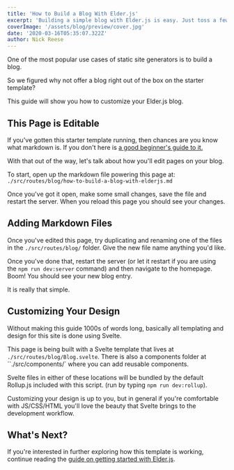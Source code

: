 ```yaml
---
title: 'How to Build a Blog With Elder.js'
excerpt: 'Building a simple blog with Elder.js is easy. Just toss a few markdown files in a folder of this project!'
coverImage: '/assets/blog/preview/cover.jpg'
date: '2020-03-16T05:35:07.322Z'
author: Nick Reese
---
```


One of the most popular use cases of static site generators is to build a blog.

So we figured why not offer a blog right out of the box on the starter template? 

This guide will show you how to customize your Elder.js blog.

## This Page is Editable

If you've gotten this starter template running, then chances are you know what markdown is. If you don't here is <a href="https://medium.com/@itsjzt/beginner-guide-to-markdown-229adce30074">a good beginner's guide to it.</a> 

With that out of the way, let's talk about how you'll edit pages on your blog.

To start, open up the markdown file powering this page at: `./src/routes/blog/how-to-build-a-blog-with-elderjs.md`

Once you've got it open, make some small changes, save the file and restart the server.
When you reload this page you should see your changes.


## Adding Markdown Files

Once you've edited this page, try duplicating and renaming one of the files in the `./src/routes/blog/` folder. Give the new file name anything you'd like. 

Once you've done that, restart the server (or let it restart if you are using the `npm run dev:server` command) and then navigate to the homepage. Boom! You should see your new blog entry. 

It is really that simple. 


## Customizing Your Design

Without making this guide 1000s of words long, basically all templating and design for this site is done using Svelte. 

This page is being built with a Svelte template that lives at `./src/routes/blog/Blog.svelte`. There is also a components folder at ``./src/components/` where you can add reusable components.

Svelte files in either of these locations will be bundled by the default Rollup.js included with this script. (run by typing `npm run dev:rollup`).

Customizing your design is up to you, but in general if you're comfortable with JS/CSS/HTML you'll love the beauty that Svelte brings to the development workflow.


## What's Next?

If you're interested in further exploring how this template is working, continue reading the <a href="/getting-started/">guide on getting started with Elder.js</a>.

